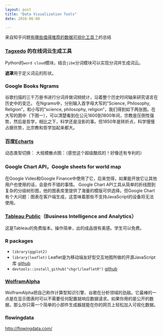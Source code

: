```yaml
---
layout: post
title: "Data Visualization Tools"
date: 2016-06-08

---
```


来自知乎问题[有哪些值得推荐的数据可视化工具？](https://www.zhihu.com/question/19929609)的总结

### [Tagxedo](http://www.tagxedo.com) 的在线词云生成工具

Python的`word cloud`模块，结合`jibe`分词模块可以实现分词并生成词云。

**遮罩**用于定义词云的形状。

### Google Books Ngrams

谷歌扫描的三千万册书进行分词并做词频统计，沿着整个历史时间轴来研究语言在历史中的变迁。
在Ngrams中，分别输入首字母大写的“Science, Philosophy, Religion”，和小写的“science, philosophy, religion”，我们得到如下两张图。在大写的图中（下图一），可以清楚看到在公元1600到1800年间，宗教是压倒性强势，然后是哲学，相比之下，科学还是没影的事。但1850年是转折点，科学慢慢占据优势，比宗教和哲学加起来都大。

### 百度[Echarts](http://echarts.baidu.com/)

动态类型切换：
大规模散点图：（感觉这个超级酷炫的！好像还有专利的）

### Google Chart API，Google sheets for world map

在Google Video和Google Finance中使用了它，后来觉得，如果能开放它让其他用户也使用的话，会是件不错的事情。 
Google Chart API工具从简单的折线图到复杂的分级树形图，他的图表库里提供了海量的模版可供选择。但Google Chart有个大问题：图表在客户端生成，这意味着那些不支持JavaScript的设备将无法使用。

### [Tableau Public](https://public.tableau.com/s/download)（Business Intelligence and Analytics）

这是Tableau的免费版本。操作简单，出的成品很有美感。学生可以免费。

### R packages

- `library(ggplot2)` 
- `library(leaflet)` Leaflet是为移动端友好型交互地图所做的开源JavaScript库 [github](https://github.com/rstudio/leaflet)
- `devtools::install_github("chgrl/leafletR")` [github](https://github.com/chgrl/leafletR)

### [WolframAlpha](http://www.wolframalpha.com/)

WolframAlpha把自己称作计算型知识引擎、谷歌在分析领域的劲敌。它最棒的一点是在显示图表时可以不需要任何配置就响应数据请求。如果你用的是公开的数据，那么你只需一个简单的小部件生成器就能在你的网页上轻松加入可视化数据。

### flowingdata

http://flowingdata.com/








